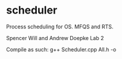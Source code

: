 # scheduler
Process scheduling for OS. MFQS and RTS.

Spencer Will and Andrew Doepke
Lab 2

Compile as such:
g++ Scheduler.cpp All.h -o <executable name>